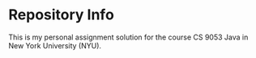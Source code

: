 # Repository Info
This is my personal assignment solution for the course CS 9053 Java in New York University (NYU).